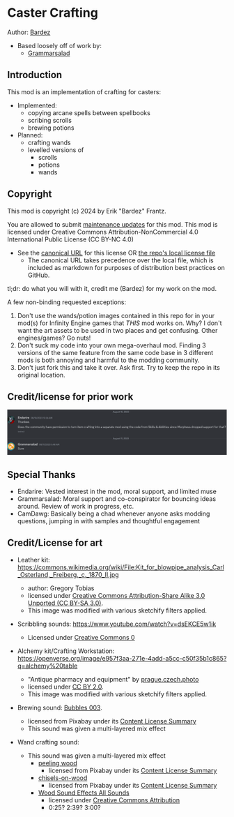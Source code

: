 # Caster Crafting
Author: [Bardez](https://github.com/BardezAnAvatar)
- Based loosely off of work by:
    - [Grammarsalad](https://github.com/Grammarsalad)


## Introduction
This mod is an implementation of crafting for casters:
- Implemented:
    - copying arcane spells between spellbooks
    - scribing scrolls
    - brewing potions
- Planned:
    - crafting wands
    - levelled versions of
        - scrolls
        - potions
        - wands


## Copyright
This mod is copyright (c) 2024 by Erik "Bardez" Frantz.

You are allowed to submit [maintenance updates](./MAINTENANCE-NOTICE.md) for this mod. This mod is licensed under Creative Commons Attribution-NonCommercial 4.0 International Public License (CC BY-NC 4.0)
- See the [canonical URL](https://creativecommons.org/licenses/by-nc/4.0/) for this license OR [the repo's local license file](LICENSE.md)
    - The canonical URL takes precedence over the local file, which is included as markdown for purposes of distribution best practices on GitHub.

tl;dr: do what you will with it, credit me (Bardez) for my work on the mod.

A few non-binding requested exceptions:
1. Don't use the wands/potion images contained in this repo for in your mod(s) for Infinity Engine games that _THIS_ mod works on. Why? I don't want the art assets to be used in two places and get confusing. Other engines/games? Go nuts!
1. Don't suck my code into your own mega-overhaul mod. Finding 3 versions of the same feature from the same code base in 3 different mods is both annoying and harmful to the modding community.
1. Don't just fork this and take it over. Ask first. Try to keep the repo in its original location.


## Credit/license for prior work
![image](./.markdown-assets/license-allowed.png)


## Special Thanks
- Endarire: Vested interest in the mod, moral support, and limited muse
- Grammarsalad: Moral support and co-conspirator for bouncing ideas around. Review of work in progress, etc.
- CamDawg: Basically being a chad whenever anyone asks modding questions, jumping in with samples and thoughtful engagement


## Credit/License for art
- Leather kit: https://commons.wikimedia.org/wiki/File:Kit_for_blowpipe_analysis_Carl_Osterland,_Freiberg,_c._1870_II.jpg
    - author: Gregory Tobias
    - licensed under [Creative Commons Attribution-Share Alike 3.0 Unported (CC BY-SA 3.0)](https://creativecommons.org/licenses/by-sa/3.0/deed.en).
    - This image was modified with various sketchify filters applied.

- Scribbling sounds: https://www.youtube.com/watch?v=dsEKCE5w1ik
    - Licensed under [Creative Commons 0](https://creativecommons.org/public-domain/cc0/)

- Alchemy kit/Crafting Workstation: https://openverse.org/image/e957f3aa-271e-4add-a5cc-c50f35b1c865?q=alchemy%20table
    - "Antique pharmacy and equipment" by [prague.czech.photo](prague.czech.photo)
    - licensed under [CC BY 2.0](https://creativecommons.org/licenses/by/2.0/).
    - This image was modified with various sketchify filters applied.

- Brewing sound: [Bubbles 003](https://pixabay.com/sound-effects/bubbles-003-6397/).
    - licensed from Pixabay under its [Content License Summary](https://pixabay.com/service/license-summary/)
    - This sound was given a multi-layered mix effect

- Wand crafting sound:
    - This sound was given a multi-layered mix effect
        - [peeling wood](https://pixabay.com/sound-effects/peeling-wood-42634/)
            - licensed from Pixabay under its [Content License Summary](https://pixabay.com/service/license-summary/)
        - [chisels-on-wood](https://pixabay.com/sound-effects/chisels-on-wood-85335//)
            - licensed from Pixabay under its [Content License Summary](https://pixabay.com/service/license-summary/)
        - [Wood Sound Effects All Sounds](https://www.youtube.com/watch?v=9AAA9_n3U7k)
            - licensed under [Creative Commons Attribution](https://creativecommons.org/licenses/by/4.0/)
            - 0:25? 2:39? 3:00?

